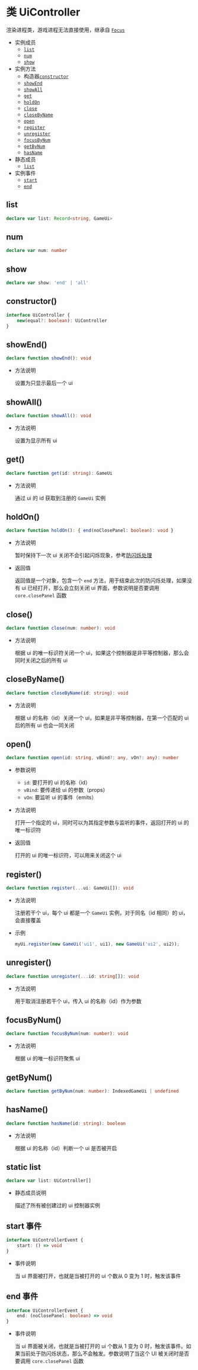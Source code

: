 # 类 UiController

渲染进程类，游戏进程无法直接使用，继承自 [`Focus`](./focus.md)

-   实例成员
    -   [`list`](#list)
    -   [`num`](#num)
    -   [`show`](#show)
-   实例方法
    -   构造器[`constructor`](#constructor)
    -   [`showEnd`](#showend)
    -   [`showAll`](#showall)
    -   [`get`](#get)
    -   [`holdOn`](#holdon)
    -   [`close`](#close)
    -   [`closeByName`](#closebyname)
    -   [`open`](#open)
    -   [`register`](#register)
    -   [`unregister`](#unregister)
    -   [`focusByNum`](#focusbynum)
    -   [`getByNum`](#getbynum)
    -   [`hasName`](#hasname)
-   静态成员
    -   [`list`](#static-list)
-   实例事件
    -   [`start`](#start-事件)
    -   [`end`](#end-事件)

## list

```ts
declare var list: Record<string, GameUi>
```

## num

```ts
declare var num: number
```

## show

```ts
declare var show: 'end' | 'all'
```

## constructor()

```ts
interface UiController {
    new(equal?: boolean): UiController
}
```

## showEnd()

```ts
declare function showEnd(): void
```

-   方法说明

    设置为只显示最后一个 ui

## showAll()

```ts
declare function showAll(): void
```

-   方法说明

    设置为显示所有 ui

## get()

```ts
declare function get(id: string): GameUi
```

-   方法说明

    通过 ui 的 id 获取到注册的 `GameUi` 实例

## holdOn()

```ts
declare function holdOn(): { end(noClosePanel: boolean): void }
```

-   方法说明

    暂时保持下一次 ui 关闭不会引起闪烁现象，参考[防闪烁处理](../../guide/ui-control.md#防闪烁处理)

-   返回值

    返回值是一个对象，包含一个 `end` 方法，用于结束此次的防闪烁处理，如果没有 ui 已经打开，那么会立刻关闭 ui 界面，参数说明是否要调用 `core.closePanel` 函数

## close()

```ts
declare function close(num: number): void
```

-   方法说明

    根据 ui 的唯一标识符关闭一个 ui，如果这个控制器是非平等控制器，那么会同时关闭之后的所有 ui

## closeByName()

```ts
declare function closeByName(id: string): void
```

-   方法说明

    根据 ui 的名称（id）关闭一个 ui，如果是非平等控制器，在第一个匹配的 ui 后的所有 ui 也会一同关闭

## open()

```ts
declare function open(id: string, vBind?: any, vOn?: any): number
```

-   参数说明

    -   `id`: 要打开的 ui 的名称（id）
    -   `vBind`: 要传递给 ui 的参数（props）
    -   `vOn`: 要监听 ui 的事件（emits）

-   方法说明

    打开一个指定的 ui，同时可以为其指定参数与监听的事件，返回打开的 ui 的唯一标识符

-   返回值

    打开的 ui 的唯一标识符，可以用来关闭这个 ui

## register()

```ts
declare function register(...ui: GameUi[]): void
```

-   方法说明

    注册若干个 ui，每个 ui 都是一个 `GameUi` 实例，对于同名（id 相同）的 ui，会直接覆盖

-   示例

    ```js
    myUi.register(new GameUi('ui1', ui1), new GameUi('ui2', ui2));
    ```

## unregister()

```ts
declare function unregister(...id: string[]): void
```

-   方法说明

    用于取消注册若干个 ui，传入 ui 的名称（id）作为参数

## focusByNum()

```ts
declare function focusByNum(num: number): void
```

-   方法说明

    根据 ui 的唯一标识符聚焦 ui

## getByNum()

```ts
declare function getByNum(num: number): IndexedGameUi | undefined
```

## hasName()

```ts
declare function hasName(id: string): boolean
```

-   方法说明

    根据 ui 的名称（id）判断一个 ui 是否被开启

## static list

```ts
declare var list: UiController[]
```

-   静态成员说明

    描述了所有被创建过的 ui 控制器实例

## start 事件

```ts
interface UiControllerEvent {
    start: () => void
}
```

-   事件说明

    当 ui 界面被打开，也就是当被打开的 ui 个数从 0 变为 1 时，触发该事件

## end 事件

```ts
interface UiControllerEvent {
    end: (noClosePanel: boolean) => void
}
```

-   事件说明

    当 ui 界面被关闭，也就是当被打开的 ui 个数从 1 变为 0 时，触发该事件。如果当前处于防闪烁状态，那么不会触发。参数说明了当这个 UI 被关闭时是否要调用 `core.closePanel` 函数
